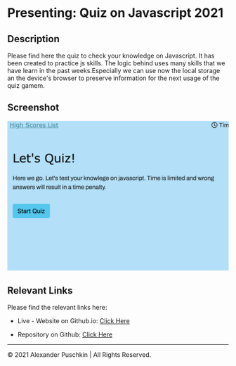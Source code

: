 # Presenting: Quiz on Javascript 2021

## Description

Please find here the quiz to check your knowledge on Javascript. It has been created to practice js skills. The logic behind uses many skills that we have learn in the past weeks.Especially we can use now the local storage an the device's browser to preserve information for the next usage of the quiz gamem.


## Screenshot

![Code Generator Demo](./img/screenshotq.png)


## Relevant Links

Please find the relevant links here:

* Live - Website on Github.io: [Click Here](https://alexanderpuschkinberlin.github.io/Quiz-2021/)

* Repository on Github: [Click Here](https://github.com/alexanderpuschkinberlin/Quiz-2021)


- - -
© 2021 Alexander Puschkin | All Rights Reserved.